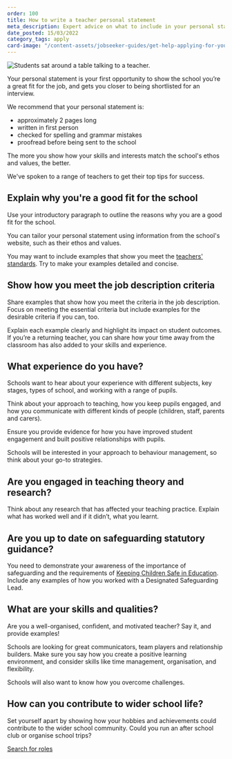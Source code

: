 ```yaml
---
order: 100
title: How to write a teacher personal statement
meta_description: Expert advice on what to include in your personal statement when applying for a teaching job. Read some example teacher personal statements.
date_posted: 15/03/2022
category_tags: apply
card-image: "/content-assets/jobseeker-guides/get-help-applying-for-your-teaching-role/how-to-write-your-teacher-training-personal-statement.jpg"
---
```

![Students sat around a table talking to a teacher.](/content-assets/jobseeker-guides/get-help-applying-for-your-teaching-role/how-to-write-your-teacher-training-personal-statement.jpg)

Your personal statement is your first opportunity to show the school you’re a great fit for the job, and gets you closer to being shortlisted for an interview.

We recommend that your personal statement is:

* approximately 2 pages long
* written in first person
* checked for spelling and grammar mistakes
* proofread before being sent to the school

The more you show how your skills and interests match the school's ethos and values, the better.

We've spoken to a range of teachers to get their top tips for success.

## Explain why you're a good fit for the school
Use your introductory paragraph to outline the reasons why you are a good fit for the school. 

You can tailor your personal statement using information from the school's website, such as their ethos and values.

You may want to include examples that show you meet the [teachers' standards](https://www.gov.uk/government/publications/teachers-standards?). Try to make your examples detailed and concise.

## Show how you meet the job description criteria
Share examples that show how you meet the criteria in the job description. Focus on meeting the essential criteria but include examples for the desirable criteria if you can, too. 
 
Explain each example clearly and highlight its impact on student outcomes. If you’re a returning teacher, you can share how your time away from the classroom has also added to your skills and experience.

## What experience do you have?
Schools want to hear about your experience with different subjects, key stages, types of school, and working with a range of pupils.

Think about your approach to teaching, how you keep pupils engaged, and how you communicate with different kinds of people (children, staff, parents and carers). 

Ensure you provide evidence for how you have improved student engagement and built positive relationships with pupils.

Schools will be interested in your approach to behaviour management, so think about your go-to strategies.

## Are you engaged in teaching theory and research?
Think about any research that has affected your teaching practice. Explain what has worked well and if it didn’t, what you learnt.


## Are you up to date on safeguarding statutory guidance?
You need to demonstrate your awareness of the importance of safeguarding and the requirements of [Keeping Children Safe in Education](https://www.gov.uk/government/publications/keeping-children-safe-in-education--2). Include any examples of how you worked with a Designated Safeguarding Lead.


## What are your skills and qualities?
Are you a well-organised, confident, and motivated teacher? Say it, and provide examples! 

Schools are looking for great communicators, team players and relationship builders. Make sure you say how you create a positive learning environment, and consider skills like time management, organisation, and flexibility.

Schools will also want to know how you overcome challenges.

## How can you contribute to wider school life?
Set yourself apart by showing how your hobbies and achievements could contribute to the wider school community. Could you run an after school club or organise school trips?


<a href="https://teaching-vacancies.service.gov.uk/jobs?keyword=&location=" class="govuk-button">Search for roles</a>

